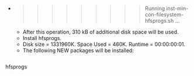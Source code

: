 * >>>>>>>>> Running inst-min-con-filesystem-hfsprogs.sh ...
  * After this operation, 310 kB of additional disk space will be used.
  * Install hfsprogs.
  * Disk size = 1331960K. Space Used = 460K. Runtime = 00:00:00:01.
  * The following NEW packages will be installed:
  ```bash
hfsprogs
  ```
